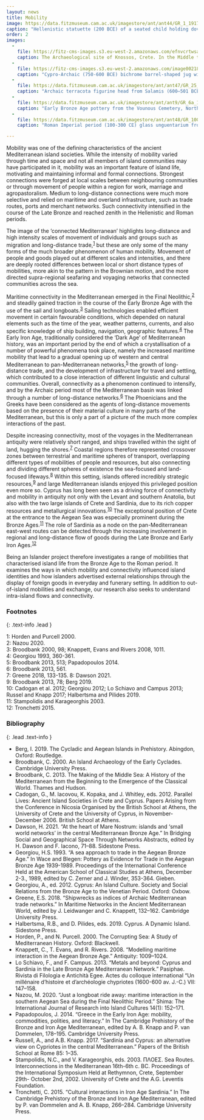 ```yaml
---
layout: news
title: Mobility
image: https://data.fitzmuseum.cam.ac.uk/imagestore/ant/ant44/GR_1_1917_1_201410_jas244_dc2.jpg
caption: "Hellenistic statuette (200 BCE) of a seated child holding dove. Copyright Fitzwilliam Museum 2020."
order: 2
images:
  -
    file: https://fitz-cms-images.s3.eu-west-2.amazonaws.com/efnvcrtwsaefbik-copy-1-.jpg
    caption: The Archaeological site of Knossos, Crete. In the Middle to Late Bronze Age, Knossos was a powerful centre that relied on foreign workers and exported its products throughout the Aegean. Photo @ Christophilopoulou 2021.
  -
    file: https://fitz-cms-images.s3.eu-west-2.amazonaws.com/image00218.jpg
    caption: "Cypro-Archaic (750-600 BCE) bichrome barrel-shaped jug with concentric circles and stylised birds, from Cyprus. Copyright Fitzwilliam Museum 2020."
  -
    file: https://data.fitzmuseum.cam.ac.uk/imagestore/ant/ant47/GR_25_1890_1_201604_kly25_dc2.jpg
    caption: "Archaic terracota figurine head from Salamis (600—501 BCE). Copyright Fitzwilliam Museum."
  -
    file: https://data.fitzmuseum.cam.ac.uk/imagestore/ant/ant9/GR_6a_1939_281_29.jpg
    caption: "Early Bronze Age pottery from the Vounous Cemetery, North Cyprus. Copyright Fitzwilliam Museum 2020."
  -
    file: https://data.fitzmuseum.cam.ac.uk/imagestore/ant/ant48/GR_100_1888_1_201706_sjc288_dc2.jpg
    caption: "Roman Imperial period (100-300 CE) glass unguentarium from Cyprus. These small bottles contained perfume or ointments, and were widely traded. Copyright Fitzwilliam Museum."

---
```


Mobility was one of the defining characteristics of the ancient Mediterranean island societies. While the intensity of mobility varied through time and space and not all members of island communities may have participated in it, mobility was an important feature of island life, motivating and maintaining informal and formal connections. Strongest connections were forged at local scales between neighbouring communities or through movement of people within a region for work, marriage and agropastoralism. Medium to long-distance connections were much more selective and relied on maritime and overland infrastructure, such as trade routes, ports and merchant networks. Such connectivity intensified in the course of the Late Bronze and reached zenith in the Hellenistic and Roman periods.

The image of the ‘connected Mediterranean’ highlights long-distance and high intensity scales of movement of individuals and groups such as migration and long-distance trade,<sup>[1](#f1)</sup> but these are only some of the many forms of the much broader phenomenon of human mobility. Movement of people and goods played out at different scales and intensities, and there are deeply rooted differences between local or short distance types of mobilities, more akin to the pattern in the Brownian motion, and the more directed supra-regional seafaring and voyaging networks that connected communities across the sea.

Maritime connectivity in the Mediterranean emerged in the Final Neolithic,<sup>[2](#f2)</sup> and steadily gained traction in the course of the Early Bronze Age with the use of the sail and longboats.<sup>[3](#f3)</sup> Sailing technologies enabled efficient movement in certain favourable conditions, which depended on natural elements such as the time of the year, weather patterns, currents, and also specific knowledge of ship building, navigation, geographic features.<sup>[4](#f4)</sup> The Early Iron Age, traditionally considered the ‘Dark Age’ of Mediterranean history, was an important period by the end of which a crystallisation of a number of powerful phenomena took place, namely the increased maritime mobility that lead to a gradual opening up of western and central Mediterranean to pan-Mediterranean networks,<sup>[5](#f5)</sup> the growth of long-distance trade, and the development of infrastructure for travel and settling, which contributed to a close interaction of different linguistic and cultural communities. Overall, connectivity as a phenomenon continued to intensify, and by the Archaic period most of the Mediterranean basin was linked through a number of long-distance networks.<sup>[6](#f6)</sup> The Phoenicians and the Greeks have been considered as the agents of long-distance movements based on the presence of their material culture in many parts of the Mediterranean, but this is only a part of a picture of the much more complex interactions of the past.

Despite increasing connectivity, most of the voyages in the Mediterranean antiquity were relatively short ranged, and ships travelled within the sight of land, hugging the shores.<sup>[7](#f7)</sup> Coastal regions therefore represented crossover zones between terrestrial and maritime spheres of transport, overlapping different types of mobilities of people and resources, but also connecting and dividing different spheres of existence  the sea-focused and land-focused lifeways.<sup>[8](#f8)</sup> Within this setting, islands offered incredibly strategic resources,<sup>[9](#f9)</sup> and large Mediterranean islands enjoyed this privileged position even more so. Cyprus has long been seen as a driving force of connectivity and mobility in antiquity not only with the Levant and southern Anatolia, but also with the two large islands of Crete and Sardinia, due to its rich copper resources and metallurgical innovations.<sup>[10](#f10)</sup> The exceptional position of Crete at the entrance to the Aegean Sea was especially prominent during the Bronze Ages.<sup>[11](#f11)</sup> The role of Sardinia as a node on the pan-Mediterranean east-west routes can be detected through the increasing involvement in regional and long-distance flow of goods during the Late Bronze and Early Iron Ages.<sup>[12](#f12)</sup>

Being an Islander project therefore investigates a range of mobilities that characterised island life from the Bronze Age to the Roman period. It examines the ways in which mobility and connectivity influenced island identities and how islanders advertised external relationships through the display of foreign goods in everyday and funerary setting. In addition to out-of-island mobilities and exchange, our research also seeks to understand intra-island flows and connectivity.

### Footnotes
{: .text-info .lead }

<a name="f1" class="anchor">1</a>: Horden and Purcell 2000.  
<a name="f2" class="anchor">2</a>: Nazou 2020.  
<a name="f3" class="anchor">3</a>: Broodbank 2000, 98; Knappett, Evans and Rivers 2008, 1011.   
<a name="f4" class="anchor">4</a>: Georgiou 1993, 360-361.  
<a name="f5" class="anchor">5</a>: Broodbank 2013, 513; Papadopoulos 2014.  
<a name="f6" class="anchor">6</a>: Broodbank 2013, 561.  
<a name="f7" class="anchor">7</a>: Greene 2018, 133-135.
<a name="f8" class="anchor">8</a>: Dawson 2021.  
<a name="f9" class="anchor">9</a>: Broodbank 2013, 78; Berg 2019.  
<a name="f10" class="anchor">10</a>: Cadogan et al. 2012; Georgiou 2012; Lo Schiavo and Campus 2013; Russel and Knapp 2017; Halbertsma and Pilides 2019.   
<a name="f11" class="anchor">11</a>: Stampolidis and Karageorghis 2003.  
<a name="f12" class="anchor">12</a>: Tronchetti 2015.  

### Bibliography
{: .lead .text-info }

* Berg, I. 2019. The Cycladic and Aegean Islands in Prehistory. Abingdon, Oxford: Routledge.
* Broodbank, C. 2000. An Island Archaeology of the Early Cyclades. Cambridge University Press.
* Broodbank, C. 2013. The Making of the Middle Sea: A History of the Mediterranean from the Beginning to the Emergence of the Classical World. Thames and Hudson.
* Cadogan, G., M. Iacovou, K. Kopaka, and J. Whitley, eds. 2012. Parallel Lives: Ancient Island Societies in Crete and Cyprus. Papers Arising from the Conference in Nicosia Organised by the British School at Athens, the University of Crete and the University of Cyprus, in November-December 2006. British School at Athens.
* Dawson, H. 2021. “At the heart of Mare Nostrum: islands and ‘small world networks’ in the central Mediterranean Bronze Age.” In Bridging Social and Geographical Space Through Networks Abstracts, edited by H. Dawson and F. Iacono, 71–88. Sidestone Press.
* Georgiou, H.S. 1993. “A sea approach to trade in the Aegean Bronze Age.” In Wace and Blegen: Pottery as Evidence for Trade in the Aegean Bronze Age 1939-1989. Proceedings of the International Conference Held at the American School of Classical Studies at Athens, December 2-3., 1989, edited by C. Zerner and J. Winder, 353-364. Gieben.
* Georgiou, A., ed. 2012. Cyprus: An Island Culture. Society and Social Relations from the Bronze Age to the Venetian Period. Oxford: Oxbow.
* Greene, E.S. 2018. “Shipwrecks as indices of Archaic Mediterranean trade networks.” In Maritime Networks in the Ancient Mediterranean World, edited by J. Leidwanger and C. Knappett, 132–162. Cambridge University Press.
* Halbertsma, R.B., and D. Pilides, eds. 2019. Cyprus. A Dynamic Island. Sidestone Press.
*  Horden, P., and N. Purcell. 2000. The Corrupting Sea: A Study of Mediterranean History. Oxford: Blackwell.
* Knappett, C., T. Evans, and R. Rivers. 2008. “Modelling maritime interaction in the Aegean Bronze Age.” Antiquity: 1009–1024.
* Lo Schiavo, F., and F. Campus. 2013. “Metals and beyond: Cyprus and Sardinia in the Late Bronze Age Mediterranean Network.” Pasiphae. Rivista di Filologia e Antichità Egee. Actes du colloque international “Un millénaire d’histoire et d’archéologie chypriotes (1600-600 av. J.-C.) VII: 147–158.
* Nazou, M. 2020. “Just a longboat ride away: maritime interaction in the southern Aegean Sea during the Final Neolithic Period.” Shima: The International Journal of Research into Island Cultures 14(1): 152–171.
* Papadopoulos, J. 2014. “Greece in the Early Iron Age: mobility, commodities, polities, and literacy.” In The Cambridge Prehistory of the Bronze and Iron Age Mediterranean, edited by A. B. Knapp and P. van Dommelen, 178–195. Cambridge University Press.
* Russell, A., and A.B. Knapp. 2017. “Sardinia and Cyprus: an alternative view on Cypriotes in the central Mediterranean.” Papers of the British School at Rome 85: 1–35.
* Stampolidis, N.C., and V. Karageorghis, eds. 2003. ΠΛΟΕΣ. Sea Routes. Interconnections in the Mediterranean 16th-6th c. BC. Proceedings of the International Symposium Held at Rethymnon, Crete, September 29th- October 2nd, 2002. University of Crete and the A.G. Leventis Foundation.
* Tronchetti, C. 2015. “Cultural interactions in Iron Age Sardinia.” In The Cambridge Prehistory of the Bronze and Iron Age Mediterranean, edited by P. van Dommelen and A. B. Knapp, 266–284. Cambridge University Press.
